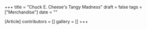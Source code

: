 +++
title = "Chuck E. Cheese's Tangy Madness"
draft = false
tags = ["Merchandise"]
date = ""

[Article]
contributors = []
gallery = []
+++